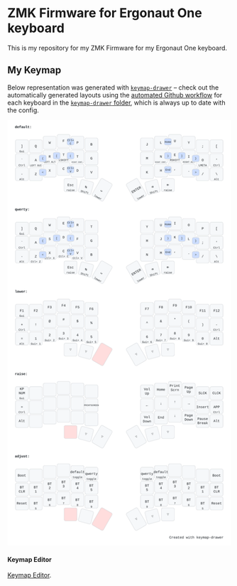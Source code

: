 # ZMK Firmware for Ergonaut One keyboard

This is my repository for my ZMK Firmware for my Ergonaut One keyboard.

## My Keymap

Below representation was generated with [`keymap-drawer`](https://github.com/caksoylar/keymap-drawer) – check out the automatically generated layouts using the [automated Github workflow](https://github.com/caksoylar/keymap-drawer/tree/main#setting-up-an-automated-drawing-workflow) for each keyboard in the [`keymap-drawer` folder](keymap-drawer/), which is always up to date with the config.

![Keymap Representation](./keymap-drawer/ergonaut_one.svg?raw=true "Keymap Representation")


#### Keymap Editor
[Keymap Editor](https://nickcoutsos.github.io/keymap-editor/).

